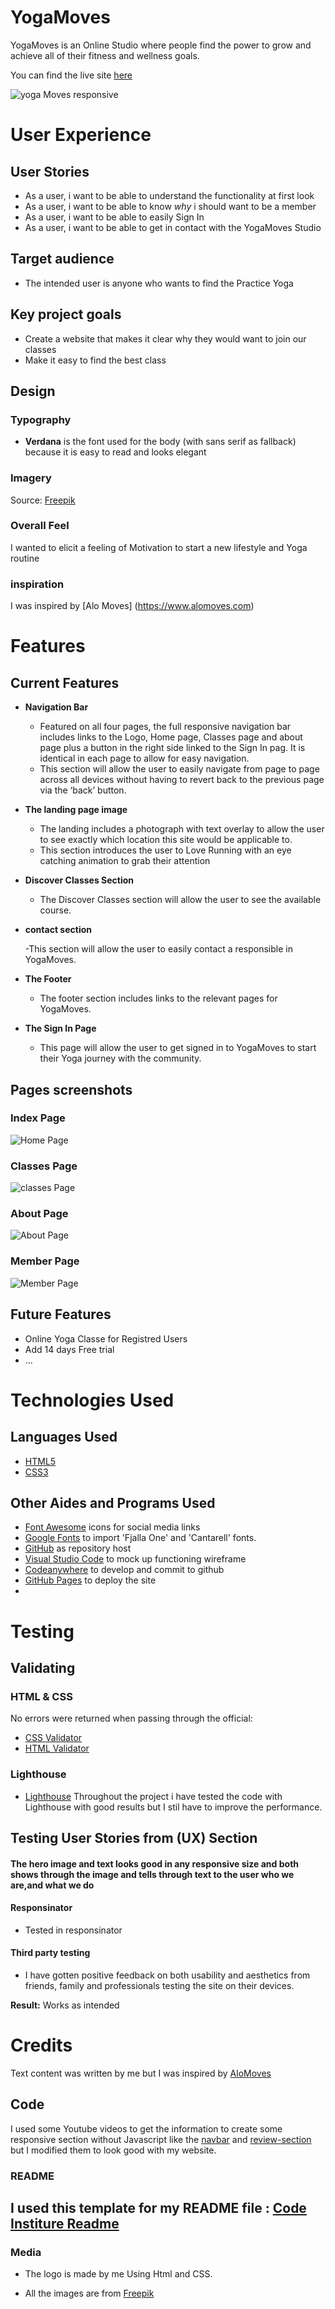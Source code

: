 # YogaMoves 

YogaMoves is an Online Studio where people find the power to grow and achieve all of their fitness and wellness goals.

You can find the live site [here](https://soukasamadi.github.io/yogamoves/index.html)

![yoga Moves responsive](https://github.com/soukasamadi/yogamoves/assets/131408125/473427d6-426e-4752-9344-9165b7fb2c10)

# User Experience

## User Stories

- As a user, i want to be able to understand the functionality at first look
- As a user, i want to be able to know *why* i should want to be a member
- As a user, i want to be able to easily Sign In
- As a user, i want to be able to get in contact with the YogaMoves Studio

## Target audience

- The intended user is anyone who wants to find the Practice Yoga

## Key project goals

- Create a website that makes it clear why they would want to join our classes
- Make it easy to find the best class

## Design

### Typography

- **Verdana** is the font used for the body (with sans serif as fallback) because it is easy to read and looks elegant

### Imagery

Source: [Freepik](https://www.freepik.com/)

### Overall Feel

I wanted to elicit a feeling of Motivation to start a new lifestyle and Yoga routine

### inspiration

I was inspired by [Alo Moves] (https://www.alomoves.com)

# Features

## Current Features

- **Navigation Bar**

  - Featured on all four pages, the full responsive navigation bar includes links to the Logo, Home page, Classes page and about page plus a button in the right side linked to the Sign In pag. It is identical in each page to allow for easy navigation.
  - This section will allow the user to easily navigate from page to page across all devices without having to revert back to the previous page via the ‘back’ button.


- **The landing page image**

  - The landing includes a photograph with text overlay to allow the user to see exactly which location this site would be applicable to.
  - This section introduces the user to Love Running with an eye catching animation to grab their attention



- **Discover Classes Section**

  - The Discover Classes section will allow the user to see the available course.
  


- **contact section**

   -This section will allow the user to easily contact a responsible in YogaMoves.

- **The Footer**

  - The footer section includes links to the relevant pages  for YogaMoves.
  




- **The Sign In Page**

  - This page will allow the user to get signed in to YogaMoves to start their Yoga journey with the community.




## Pages screenshots

### Index Page

![Home Page](https://github.com/soukasamadi/yogamoves/assets/131408125/01a7872c-640a-496c-a7af-5f3a95f73898)


### Classes Page

![classes Page](https://github.com/soukasamadi/yogamoves/assets/131408125/99d3c346-b6fa-4fe3-8e70-53d14e2d284e)


### About Page

![About Page](https://github.com/soukasamadi/yogamoves/assets/131408125/64639d8b-02bb-46d3-8865-ee4e3dbeca05)


### Member Page

![Member Page](https://github.com/soukasamadi/yogamoves/assets/131408125/d7cb6710-adaf-4d20-8522-0d354b48f783)

## Future Features

- Online Yoga Classe for Registred Users
- Add 14 days Free trial
- ...

# Technologies Used

## Languages Used

- [HTML5](https://en.wikipedia.org/wiki/HTML5)
- [CSS3](https://en.wikipedia.org/wiki/CSS)

## Other Aides and Programs Used

- [Font Awesome](https://fontawesome.com/) icons for social media links
- [Google Fonts](https://fonts.google.com/) to import 'Fjalla One' and 'Cantarell' fonts.
- [GitHub](https://github.com/) as repository host
- [Visual Studio Code](https://code.visualstudio.com/) to mock up functioning wireframe
- [Codeanywhere](https://app.codeanywhere.com/) to develop and commit to github
- [GitHub Pages](https://pages.github.com/) to deploy the site
-

# Testing

## Validating

### HTML & CSS

  No errors were returned when passing through the official:
- [CSS Validator](https://jigsaw.w3.org/css-validator/)
- [HTML Validator](https://validator.w3.org/)
  
### Lighthouse

- [Lighthouse](https://developers.google.com/web/tools/lighthouse)
   Throughout the project i have tested the code with Lighthouse with good results but I stil have to improve the performance.

## Testing User Stories from (UX) Section

#### The hero image and text looks good in any responsive size and both shows through the image and tells through text to the user who we are,and what we do
  
#### Responsinator

- Tested in responsinator

#### Third party testing

- I have gotten positive feedback on both usability and aesthetics from friends, family and professionals testing the site on their devices.



**Result:** Works as intended

# Credits
Text content was written by me but I was inspired by [AloMoves](https://www.alomoves.com)
## Code

I used some Youtube videos to get the information to create some responsive section without Javascript
like the [navbar](https://www.youtube.com/watch?v=cLOT0APQzDs&t=739s) and [review-section](https://www.youtube.com/watch?v=1CZhGDU5cWM) but I modified them to look good with my website.

### README

I used this template for my README file : [Code Institure Readme](https://github.com/Code-Institute-Solutions/readme-template/blob/master/README.md?plain=1)
- 

### Media

- The logo is made by me Using Html and CSS.

- All the images are from [Freepik](https://www.freepik.com)